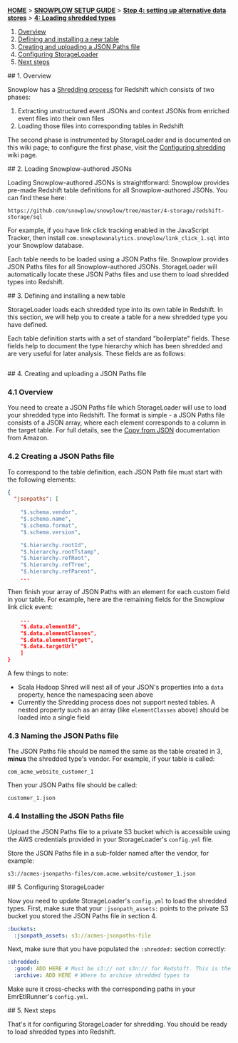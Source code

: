 [**HOME**](Home) > [**SNOWPLOW SETUP GUIDE**](Setting-up-Snowplow) > [**Step 4: setting up alternative data stores**](Setting-up-alternative-data-stores) > [**4: Loading shredded types**](4-Loading-shredded-types)

1. [Overview](#overview)
2. [Defining and installing a new table](#table)
3. [Creating and uploading a JSON Paths file](#jsonpaths)
4. [Configuring StorageLoader](#configure)
5. [Next steps](#next-steps)

<a name="overview"/>
## 1. Overview

Snowplow has a [Shredding process](Shredding) for Redshift which consists of two phases:

1. Extracting unstructured event JSONs and context JSONs from enriched event files into their own files
2. Loading those files into corresponding tables in Redshift

The second phase is instrumented by StorageLoader and is documented on this wiki page; to configure the first phase, visit the [Configuring shredding](5-Configuring-shredding) wiki page.

<a name="snowplow-jsons"/>
## 2. Loading Snowplow-authored JSONs

Loading Snowplow-authored JSONs is straightforward: Snowplow provides pre-made Redshift table definitions for all Snowplow-authored JSONs. You can find these here:

    https://github.com/snowplow/snowplow/tree/master/4-storage/redshift-storage/sql

For example, if you have link click tracking enabled in the JavaScript Tracker, then install `com.snowplowanalytics.snowplow/link_click_1.sql` into your Snowplow database.

Each table needs to be loaded using a JSON Paths file. Snowplow provides JSON Paths files for all Snowplow-authored JSONs. StorageLoader will automatically locate these JSON Paths files and use them to load shredded types into Redshift.

<a name="overview"/>
## 3. Defining and installing a new table

StorageLoader loads each shredded type into its own table in Redshift. In this section, we will help you to create a table for a new shredded type you have defined.

Each table definition starts with a set of standard "boilerplate" fields. These fields help to document the type hierarchy which has been shredded and are very useful for later analysis. These fields are as follows:

```sql

```

<a name="jsonpaths"/>
## 4. Creating and uploading a JSON Paths file

### 4.1 Overview

You need to create a JSON Paths file which StorageLoader will use to load your shredded type into Redshift. The format is simple - a JSON Paths file consists of a JSON array, where each element corresponds to a column in the target table. For full details, see the [Copy from JSON](http://docs.aws.amazon.com/redshift/latest/dg/copy-usage_notes-copy-from-json.html) documentation from Amazon.

### 4.2 Creating a JSON Paths file

To correspond to the table definition, each JSON Path file must start with the following elements:

```json
{
  "jsonpaths": [
  
    "$.schema.vendor",
    "$.schema.name",
    "$.schema.format",
    "$.schema.version",

    "$.hierarchy.rootId",
    "$.hierarchy.rootTstamp",
    "$.hierarchy.refRoot",
    "$.hierarchy.refTree",
    "$.hierarchy.refParent",
    ...
```

Then finish your array of JSON Paths with an element for each custom field in your table. For example, here are the remaining fields for the Snowplow link click event:

```json
	...
    "$.data.elementId",
    "$.data.elementClasses",
    "$.data.elementTarget",
    "$.data.targetUrl"
    ]
}
```

A few things to note:

* Scala Hadoop Shred will nest all of your JSON's properties into a `data` property, hence the namespacing seen above
* Currently the Shredding process does not support nested tables. A nested property such as an array (like `elementClasses` above) should be loaded into a single field

### 4.3 Naming the JSON Paths file

The JSON Paths file should be named the same as the table created in 3, **minus** the shredded type's vendor. For example, if your table is called:

    com_acme_website_customer_1

Then your JSON Paths file should be called:

    customer_1.json

### 4.4 Installing the JSON Paths file

Upload the JSON Paths file to a private S3 bucket which is accessible using the AWS credentials provided in your StorageLoader's `config.yml` file.

Store the JSON Paths file in a sub-folder named after the vendor, for example:

    s3://acmes-jsonpaths-files/com.acme.website/customer_1.json

<a name="configure"/>
## 5. Configuring StorageLoader

Now you need to update StorageLoader's `config.yml` to load the shredded types. First, make sure that your `:jsonpath_assets:` points to the private S3 bucket you stored the JSON Paths file in section 4.

```yaml
:buckets:
  :jsonpath_assets: s3://acmes-jsonpaths-file
```

Next, make sure that you have populated the `:shredded:` section correctly:

```yaml
:shredded:
  :good: ADD HERE # Must be s3:// not s3n:// for Redshift. This is the same as the :shredded:good: bucket specified for EmrEtlRunner
  :archive: ADD HERE # Where to archive shredded types to
```

Make sure it cross-checks with the corresponding paths in your EmrEtlRunner's `config.yml`.

<a name="next-steps"/>
## 5. Next steps

That's it for configuring StorageLoader for shredding. You should be ready to load shredded types into Redshift.
